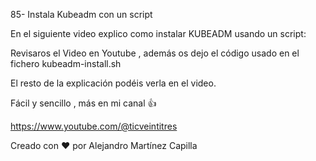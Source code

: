 85- Instala Kubeadm con un script

En el siguiente video explico como instalar KUBEADM usando un script: 

Revisaros el Video en Youtube , además os dejo el código usado en el fichero kubeadm-install.sh



El resto de la explicación podéis verla en el video.

Fácil y sencillo , más en mi canal 👍

https://www.youtube.com/@ticveintitres

Creado con ❤️ por Alejandro Martínez Capilla